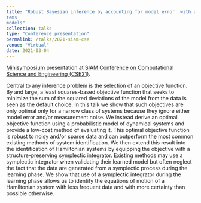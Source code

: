 ```yaml
---
title: "Robust Bayesian inference by accounting for model error: with applications to Hamiltonian sys-
tems
models"
collection: talks
type: "Conference presentation"
permalink: /talks/2021-siam-cse
venue: "Virtual"
date: 2021-03-04
---
```


[Minisymposium](https://meetings.siam.org/sess/dsp_programsess.cfm?SESSIONCODE=70165) presentation at [SIAM Conference on Computational Science and Engineering (CSE21)](https://www.siam.org/conferences/cm/conference/cse21).

Central to any inference problem is the selection of an objective function. By and large, a least squares-based objective function that seeks to minimize the sum of the squared deviations of the model from the data is seen as the default choice. In this talk we show that such objectives are only optimal only for a narrow class of systems because they ignore either model error and/or measurement noise. We instead derive an optimal objective function using a probabilistic model of dynamical systems and provide a low-cost method of evaluating it. This optimal objective function is robust to noisy and/or sparse data and can outperform the most common existing methods of system identification. We then extend this result into the identification of Hamiltonian systems by equipping the objective with a structure-preserving symplectic integrator. Existing methods may use a symplectic integrator when validating their learned model but often neglect the fact that the data are generated from a symplectic process during the learning phase. We show that use of a symplectic integrator during the learning phase allows us to identify the equations of motion of a Hamiltonian system with less frequent data and with more certainty than possible otherwise.
